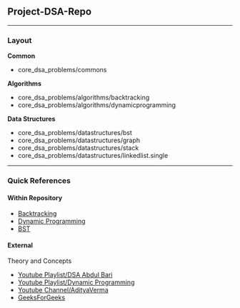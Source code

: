 ## Project-DSA-Repo

---

### Layout

**Common**

- core_dsa_problems/commons

**Algorithms**

- core_dsa_problems/algorithms/backtracking
- core_dsa_problems/algorithms/dynamicprogramming

**Data Structures**

- core_dsa_problems/datastructures/bst
- core_dsa_problems/datastructures/graph
- core_dsa_problems/datastructures/stack
- core_dsa_problems/datastructures/linkedlist.single

---

### Quick References

#### Within Repository

- [Backtracking](https://github.com/yash-hiru/Project-DSA-Repo/blob/main/src/com/yashodhan/core_dsa_problems/algorithms/backtracking/_NOTES.md)
- [Dynamic Programming](https://github.com/yash-hiru/Project-DSA-Repo/blob/main/src/com/yashodhan/core_dsa_problems/algorithms/dynamicprogramming/_NOTES.md)
- [BST](https://github.com/yash-hiru/Project-DSA-Repo/blob/main/src/com/yashodhan/core_dsa_problems/datastructures/bst/_NOTES.md)

#### External

Theory and Concepts

- [Youtube Playlist/DSA Abdul Bari](https://www.youtube.com/playlist?list=PLAXnLdrLnQpRcveZTtD644gM9uzYqJCwr)
- [Youtube Playlist/Dynamic Programming](https://www.youtube.com/watch?v=nqowUJzG-iM&list=PL_z_8CaSLPWekqhdCPmFohncHwz8TY2Go)
- [Youtube Channel/AdityaVerma](https://www.youtube.com/@TheAdityaVerma/playlists)
- [GeeksForGeeks](www.geeksforgeeks.com)
